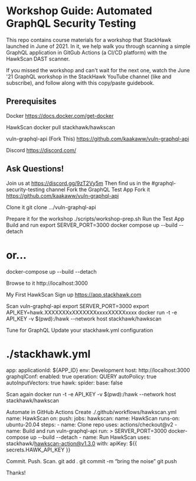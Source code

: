 # Workshop Guide: Automated GraphQL Security Testing

This repo contains course materials for a workshop that StackHawk launched in June of 2021. In it, we help walk you through scanning a simple GraphQL application in GitGub Actions (a CI/CD platform) with the HawkScan DAST scanner.

If you missed the workshop and can't wait for the next one, watch the June '21 GraphQL workshop in the StackHawk YouTube channel (like and subscribe), and follow along with this copy/paste guidebook.


## Prerequisites
Docker
https://docs.docker.com/get-docker

HawkScan
docker pull stackhawk/hawkscan

vuln-graphql-api (Fork This)
https://github.com/kaakaww/vuln-graphql-api

Discord
https://discord.com/

## Ask Questions!
Join us at https://discord.gg/9zT2Vy5m 
Then find us in the #graphql-security-testing channel
Fork the GraphQL Test App
Fork it
https://github.com/kaakaww/vuln-graphql-api 

Clone it
git clone .../vuln-graphql-api

Prepare it for the workshop
./scripts/workshop-prep.sh
Run the Test App
Build and run
export SERVER_PORT=3000
docker compose up --build --detach
 # or...
docker-compose up --build --detach

Browse to it
http://localhost:3000

My First HawkScan
Sign up
https://app.stackhawk.com 

Scan vuln-graphql-api
export SERVER_PORT=3000
export API_KEY=hawk.XXXXXXXxXXXXXXXxxxxXXXXXxxxx
docker run -t -e API_KEY -v $(pwd):/hawk --network host stackhawk/hawkscan

Tune for GraphQL
Update your stackhawk.yml configuration
# ./stackhawk.yml
app:
 applicationId: ${APP_ID}
  env: Development
  host: http://localhost:3000
  graphqlConf:
    enabled: true
    operation: QUERY
  autoPolicy: true
  autoInputVectors: true
hawk:
  spider:
    base: false

Scan again
docker run -t -e API_KEY -v $(pwd):/hawk --network host stackhawk/hawkscan

Automate in GitHub Actions
Create ./.github/workflows/hawkscan.yml
name: HawkScan
on:
  push:
jobs:
  hawkscan:
    name: HawkScan
    runs-on: ubuntu-20.04
    steps:
      - name: Clone repo
        uses: actions/checkout@v2
      - name: Build and run vuln-graphql-api
        run: >
          SERVER_PORT=3000
          docker-compose up --build --detach
      - name: Run HawkScan
        uses: stackhawk/hawkscan-action@v1.3.0
        with:
          apiKey: ${{ secrets.HAWK_API_KEY }}

Commit. Push. Scan.
git add .
git commit -m “bring the noise”
git push

Thanks!
